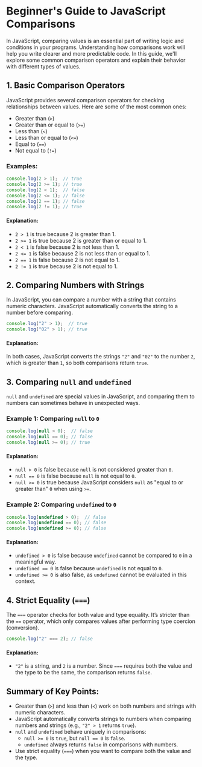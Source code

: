 # Beginner's Guide to JavaScript Comparisons

In JavaScript, comparing values is an essential part of writing logic and conditions in your programs. Understanding how comparisons work will help you write clearer and more predictable code. In this guide, we'll explore some common comparison operators and explain their behavior with different types of values.

## 1. Basic Comparison Operators

JavaScript provides several comparison operators for checking relationships between values. Here are some of the most common ones:

- Greater than (`>`)
- Greater than or equal to (`>=`)
- Less than (`<`)
- Less than or equal to (`<=`)
- Equal to (`==`)
- Not equal to (`!=`)

### Examples:

```javascript
console.log(2 > 1);  // true
console.log(2 >= 1); // true
console.log(2 < 1);  // false
console.log(2 <= 1); // false
console.log(2 == 1); // false
console.log(2 != 1); // true
```

#### Explanation:

- `2 > 1` is true because 2 is greater than 1.
- `2 >= 1` is true because 2 is greater than or equal to 1.
- `2 < 1` is false because 2 is not less than 1.
- `2 <= 1` is false because 2 is not less than or equal to 1.
- `2 == 1` is false because 2 is not equal to 1.
- `2 != 1` is true because 2 is not equal to 1.

## 2. Comparing Numbers with Strings

In JavaScript, you can compare a number with a string that contains numeric characters. JavaScript automatically converts the string to a number before comparing.

```javascript
console.log("2" > 1);  // true
console.log("02" > 1); // true
```

#### Explanation:

In both cases, JavaScript converts the strings `"2"` and `"02"` to the number `2`, which is greater than `1`, so both comparisons return `true`.

## 3. Comparing `null` and `undefined`

`null` and `undefined` are special values in JavaScript, and comparing them to numbers can sometimes behave in unexpected ways.

### Example 1: Comparing `null` to `0`

```javascript
console.log(null > 0);  // false
console.log(null == 0); // false
console.log(null >= 0); // true
```

#### Explanation:

- `null > 0` is false because `null` is not considered greater than `0`.
- `null == 0` is false because `null` is not equal to `0`.
- `null >= 0` is true because JavaScript considers `null` as "equal to or greater than" `0` when using `>=`.

### Example 2: Comparing `undefined` to `0`

```javascript
console.log(undefined > 0);  // false
console.log(undefined == 0); // false
console.log(undefined >= 0); // false
```

#### Explanation:

- `undefined > 0` is false because `undefined` cannot be compared to `0` in a meaningful way.
- `undefined == 0` is false because `undefined` is not equal to `0`.
- `undefined >= 0` is also false, as `undefined` cannot be evaluated in this context.

## 4. Strict Equality (`===`)

The `===` operator checks for both value and type equality. It’s stricter than the `==` operator, which only compares values after performing type coercion (conversion).

```javascript
console.log("2" === 2); // false
```

#### Explanation:

- `"2"` is a string, and `2` is a number. Since `===` requires both the value and the type to be the same, the comparison returns `false`.

## Summary of Key Points:

- Greater than (`>`) and less than (`<`) work on both numbers and strings with numeric characters.
- JavaScript automatically converts strings to numbers when comparing numbers and strings (e.g., `"2" > 1` returns `true`).
- `null` and `undefined` behave uniquely in comparisons:
  - `null >= 0` is `true`, but `null == 0` is `false`.
  - `undefined` always returns `false` in comparisons with numbers.
- Use strict equality (`===`) when you want to compare both the value and the type.


